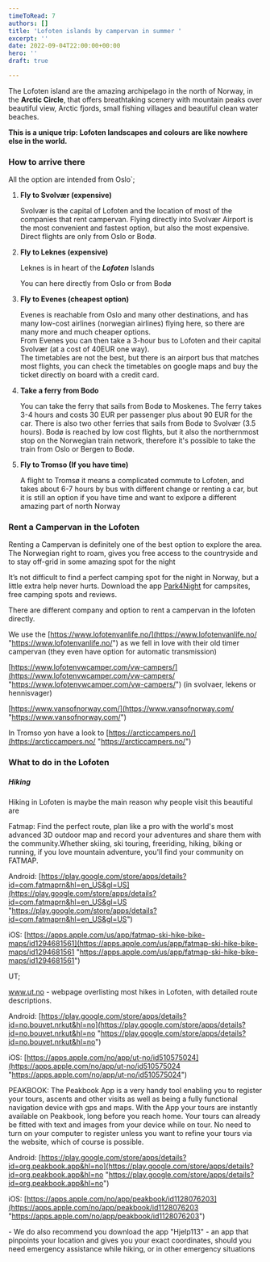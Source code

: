 ```yaml
---
timeToRead: 7
authors: []
title: 'Lofoten islands by campervan in summer '
excerpt: ''
date: 2022-09-04T22:00:00+00:00
hero: ''
draft: true

---
```

The Lofoten island are the amazing archipelago in the north of Norway, in the **Arctic Circle**, that offers breathtaking scenery with mountain peaks over beautiful view, Arctic fjords, small fishing villages and beautiful clean water beaches.

**This is a unique trip: Lofoten landscapes and colours are like nowhere else in the world.**

### How to arrive there 

All the option are intended from Oslo\`;

1. **Fly to Svolvær (expensive)** 

   Svolvær is the capital of Lofoten and the location of most of the companies that rent campervan. Flying directly into Svolvær Airport is the most convenient and fastest option, but also the most expensive. Direct flights are only from Oslo or Bodø.


2. **Fly to Leknes (expensive)** 

   Leknes is in heart of the **_Lofoten_** Islands

   You can here directly from Oslo or from Bodø 
3. **Fly to Evenes (cheapest option)**

   Evenes is reachable from Oslo and many other destinations, and has many low-cost airlines (norwegian airlines) flying here, so there are many more and much cheaper options.   
   From Evenes you can then take a 3-hour bus to Lofoten and their capital Svolvær (at a cost of 40EUR one way).   
   The timetables are not the best, but there is an airport bus that matches most flights, you can check the timetables on google maps and buy the ticket directly on board with a credit card. 
4. **Take a ferry from Bodo**

   You can take the ferry that sails from Bodø to Moskenes. The ferry takes 3-4 hours and costs 30 EUR per passenger plus about 90 EUR for the car. There is also two other ferries that sails from Bodø to Svolvær (3.5 hours). Bodø is reached by low cost flights, but it also the northernmost stop on the Norwegian train network, therefore it's possible to take the train from Oslo or Bergen to Bodø.
5. **Fly to Tromso (If you have time)**

   A flight to Tromsø it means a complicated commute to Lofoten, and takes about 6-7 hours by bus with different change or renting a car, but it is still an option if you have time and want to exlpore a different amazing part of north Norway 

### Rent a Campervan in the Lofoten

Renting a Campervan is definitely one of the best option to explore the area. The Norwegian right to roam, gives you free access to the countryside    and to stay off-grid in some amazing spot for the night

It’s not difficult to find a perfect camping spot for the night in Norway, but a little extra help never hurts. Download the app [Park4Night](https://park4night.com/) for campsites, free camping spots and reviews.

There are different company and option to rent a campervan in the lofoten directly.

We use the  [https://www.lofotenvanlife.no/](https://www.lofotenvanlife.no/ "https://www.lofotenvanlife.no/") as we fell in love with their old timer campervan (they even have option for automatic transmission)

[https://www.lofotenvwcamper.com/vw-campers/](https://www.lofotenvwcamper.com/vw-campers/ "https://www.lofotenvwcamper.com/vw-campers/") (in svolvaer, lekens or hennisvager)

[https://www.vansofnorway.com/](https://www.vansofnorway.com/ "https://www.vansofnorway.com/")

In Tromso yon have a look to [https://arcticcampers.no/](https://arcticcampers.no/ "https://arcticcampers.no/")

### What to do in the Lofoten

##### **Hiking** 

Hiking in Lofoten is maybe the main reason why people visit this beautiful are

Fatmap: Find the perfect route, plan like a pro with the world's most advanced 3D outdoor map and record your adventures and share them with the community.Whether skiing, ski touring, freeriding, hiking, biking or running, if you love mountain adventure, you'll find your community on FATMAP.

Android: [https://play.google.com/store/apps/details?id=com.fatmaprn&hl=en_US&gl=US](https://play.google.com/store/apps/details?id=com.fatmaprn&hl=en_US&gl=US "https://play.google.com/store/apps/details?id=com.fatmaprn&hl=en_US&gl=US")

iOS: [https://apps.apple.com/us/app/fatmap-ski-hike-bike-maps/id1294681561](https://apps.apple.com/us/app/fatmap-ski-hike-bike-maps/id1294681561 "https://apps.apple.com/us/app/fatmap-ski-hike-bike-maps/id1294681561")

UT;

www.ut.no - webpage overlisting most hikes in Lofoten, with detailed route descriptions.

Android: [https://play.google.com/store/apps/details?id=no.bouvet.nrkut&hl=no](https://play.google.com/store/apps/details?id=no.bouvet.nrkut&hl=no "https://play.google.com/store/apps/details?id=no.bouvet.nrkut&hl=no")

iOS: [https://apps.apple.com/no/app/ut-no/id510575024](https://apps.apple.com/no/app/ut-no/id510575024 "https://apps.apple.com/no/app/ut-no/id510575024")

PEAKBOOK: The Peakbook App is a very handy tool enabling you to register your tours, ascents and other visits as well as being a fully functional navigation device with gps and maps. With the App your tours are instantly available on Peakbook, long before you reach home. Your tours can already be fitted with text and images from your device while on tour. No need to turn on your computer to register unless you want to refine your tours via the website, which of course is possible.

Android: [https://play.google.com/store/apps/details?id=org.peakbook.app&hl=no](https://play.google.com/store/apps/details?id=org.peakbook.app&hl=no "https://play.google.com/store/apps/details?id=org.peakbook.app&hl=no")

iOS: [https://apps.apple.com/no/app/peakbook/id1128076203](https://apps.apple.com/no/app/peakbook/id1128076203 "https://apps.apple.com/no/app/peakbook/id1128076203")

\- We do also recommend you download the app "Hjelp113" - an app that pinpoints your location and gives you your exact coordinates, should you need emergency assistance while hiking, or in other emergency situations